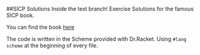##SICP Solutions
Inside the test branch!
Exercise Solutions for the famous SICP book.

You can find the book [here](https://github.com/sarabander/sicp-pdf)

The code is written in the Scheme provided with Dr.Racket. Using `#lang scheme` at the beginning of every file.
